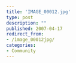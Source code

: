 ```yaml
---
title: 'IMAGE_00012.jpg'
type: post
description: ""
published: 2007-04-17
redirect_from: 
- /image_00012jpg/
categories:
- Community
---
```

